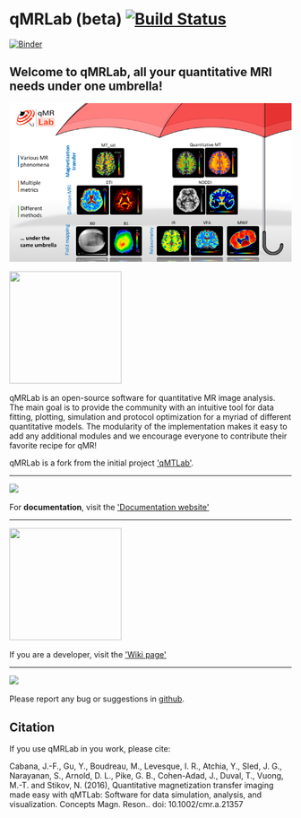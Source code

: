 # qMRLab (beta) [![Build Status](https://travis-ci.org/neuropoly/qMRLab.svg?branch=master)](https://travis-ci.org/neuropoly/qMRLab)
[![Binder](https://mybinder.org/badge.svg)](https://mybinder.org/v2/gh/neuropoly/qMRLab/bids?filepath=mt_sat_example.ipynb)


## Welcome to qMRLab, all your quantitative MRI needs under one umbrella!

[<img src="qMRLab-intro.png" width="1000">](https://www.youtube.com/watch?v=-yrbtCYDorI)

<img src="https://image.flaticon.com/icons/svg/504/504197.svg" width="200" height="200">

qMRLab is an open-source software for quantitative MR image analysis. The main goal
is to provide the community with an intuitive tool for data fitting, plotting, simulation and protocol optimization for a myriad of different quantitative models.
The modularity of the implementation makes it easy to add any additional modules and we encourage everyone to contribute their favorite recipe for qMR!

qMRLab is a fork from the initial project ['qMTLab'](https://github.com/neuropoly/qMTLab).  
***
[![](https://media.readthedocs.com/corporate/img/header-logo.png)](http://qmrlab.readthedocs.io/)

For **documentation**, visit the ['Documentation website'](http://qmrlab.readthedocs.io/)

***

[<img src="https://image.flaticon.com/icons/svg/249/249168.svg" width="200" height="200">](https://github.com/neuropoly/qMRLab/wiki)


If you are a developer, visit the ['Wiki page'](https://github.com/neuropoly/qMRLab/wiki) 

***
[![](https://leantesting.com/wp-content/uploads/2015/04/logo-email-e1430168687881.png)](https://github.com/neuropoly/qMRLab/issues)

Please report any bug or suggestions in [github](https://github.com/neuropoly/qMRLab/issues).
    

## Citation

If you use qMRLab in you work, please cite:

Cabana, J.-F., Gu, Y., Boudreau, M., Levesque, I. R., Atchia, Y., Sled, J. G., Narayanan, S., Arnold, D. L., Pike, G. B., Cohen-Adad, J., Duval, T., Vuong, M.-T. and Stikov, N. (2016), Quantitative magnetization transfer imaging made easy with qMTLab: Software for data simulation, analysis, and visualization. Concepts Magn. Reson.. doi: 10.1002/cmr.a.21357

